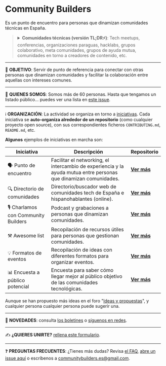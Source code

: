 # Community Builders

Es un punto de encuentro para personas que dinamizan comunidades técnicas en España.

> <details>
> <summary><strong>Comunidades técnicas (versión TL;DR⚡️)</strong>: Tech meetups, conferencias, organizaciones paraguas, hacklabs, grupos colaborativo, meta comunidades, grupos de ayuda mutua, comunidades en torno a creadores de contenido, etc.</summary>
> 
> ----
> 
> [Se pueden entender muchas cosas](https://www.rauljimenez.info/es/blog/what-is-a-technical-community) pero nosotros lo entendemos en el concepto más amplio (inclusivo) de la palabra: 
> 
> - Grupo de personas que se reúne en torno a la tecnología (software o hardware).
> - Comparten una pasión que impulsa su desarrollo personal o profesional.
> - Participan en su tiempo libre por motivación intrínseca y afinidad con otras personas.
> - Disfrutan compartiendo conocimiento y experiencias de forma altruista.
> - A menudo buscan generar un impacto positivo en los demás.
> 
> ---
> </details>

---

🎯 **OBJETIVO**: Servir de punto de referencia para conectar con otras personas que dinamizan comunidades y facilitar la colaboración entre aquellas con intereses comunes.

---

👤 **QUIENES SOMOS**: Somos más de 60 personas. Hasta que tengamos un listado público... puedes ver una lista en [este issue](https://github.com/ComBuildersES/punto-de-encuentro/issues/30).

---

ℹ️ **ORGANIZACIÓN**: La actividad se organiza en torno a [iniciativas]([community-builders](https://github.com/search?q=topic%3Acommunity-builders+org%3AComBuildersES+fork%3Atrue&type=repositories)). Cada iniciativa se **auto-organiza alrededor de un repositorio** (como cualquier proyecto open source), con sus correspondientes ficheros `CONTRIBUTING.md`, `README.md`, etc.

**Algunos** ejemplos de iniciativas en marcha son:

|Iniciativa|Descripción|Repositorio|
|---|---|---|
|🗣️ Punto de encuentro|Facilitar el networking, el intercambio de experiencia y la ayuda mutua entre personas que dinamizan comunidades.|[**Ver más**](https://github.com/ComBuildersES/punto-de-encuentro#readme)|
|🔍 Directorio de comunidades|Directorio/buscador web de comunidades tech de España e hispanohablantes (online).|[**Ver más**](https://github.com/ComBuildersES/communities-directory#readme)|
|🎙️ Charlamos con Community Builders|Podcast y grabaciones a personas que dinamizan comunidades.|[**Ver más**](https://github.com/ComBuildersES/charlamos-con-community-builders)|
|⚒️ Awesome list|Recopilación de recursos útiles para personas que gestionan comunidades.|[**Ver más**](https://github.com/ComBuildersES/awesome-community-builders)|
|💡 Formatos de eventos|Recopilación de ideas con diferentes formatos para organizar eventos.|[**Ver más**](https://github.com/ComBuildersES/formatos-para-eventos#readme)|
|📊 Encuesta a público potencial|Encuesta para saber cómo llegar mejor al público objetivo de las comunidades tecnológicas.|[**Ver más**](https://github.com/ComBuildersES/estudio-publico-objetivo)

Aunque se han propuesto más ideas en el foro "[Ideas y propuestas](https://github.com/orgs/ComBuildersES/discussions/categories/ideas-y-propuestas)", y cualquier persona cualquier persona puede sugerir una.

---

📢 **NOVEDADES**: consulta [los boletines](https://github.com/orgs/ComBuildersES/discussions/categories/novedades) o [síguenos en redes](https://linktr.ee/ComBuilders_ES).

---

✍️ **¿QUIERES UNIRTE?** [rellena este formulario](https://docs.google.com/forms/d/e/1FAIpQLSd5Idc1wG2uhHBT11veYVx6JUfrvb_ylc1WC0ZfuXykvm1rtw/viewform).

---

❓ **PREGUNTAS FRECUENTES**: ¿Tienes más dudas? Revisa [el FAQ](https://github.com/ComBuildersES/community/blob/main/FAQ.md), [abre un issue aquí](https://github.com/ComBuildersES/gestion-interna/issues) o escríbenos a communitybuilders.es@gmail.com.
